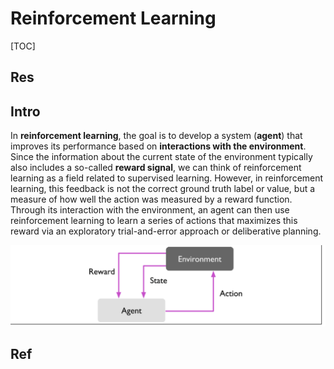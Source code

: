 # Reinforcement Learning

[TOC]



## Res



## Intro
In **reinforcement learning**, the goal is to develop a system (**agent**) that improves its performance based on **interactions with the environment**. Since the information about the current state of the environment typically also includes a so-called **reward signal**, we can think of reinforcement learning as a field related to supervised learning. However, in reinforcement learning, this feedback is not the correct ground truth label or value, but a measure of how well the action was measured by a reward function. Through its interaction with the environment, an agent can then use reinforcement learning to learn a series of actions that maximizes this reward via an exploratory trial-and-error approach or deliberative planning.

![Screenshot 2023-01-28 at 12.39.03 PM](../../../../../../Assets/Pics/Screenshot%202023-01-28%20at%2012.39.03%20PM.png)



## Ref

